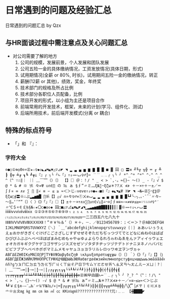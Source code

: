 # 日常遇到的问题及经验汇总
日常遇到的问题汇总 by Qzx
## 与HR面谈过程中需注意点及关心问题汇总

- 对公司需要了解的地方
	1. 公司的规模，发展前景，个人发展和团队发展
	2. 公司五险一金的具体缴纳情况，工资发放情况(具体日期，形式)
	3. 试用期情况(全薪 or 80%, 时长)，试用期间五险一金的缴纳情况，转正
	4. 薪酬(12薪 or 其他)，绩效，奖金，年终奖
	5. 技术部门的规格及所占比例
	6. 技术部分各职位人员配备，比例
	7. 项目开发的形式，以小组为主还是项目合作
	8. 前端常用的开发技术，框架，未来的计划(学习、组件化、测试)
	9. 后端所用技术，前后端开发模式(分离 or 耦合)

## 特殊的标点符号
- 「」和 『』：

### 字符大全

```
⊙●○①⊕◎Θ⊙¤㊣★☆♀◆◇◣◢◥▲▼△▽⊿◤ ◥ ▂ ▃ ▄ ▅ ▆ ▇ █ █ ■ ▓ 回 □ 〓≡ ╝╚╔ ╗╬ ═ ╓ ╩ ┠ ┨┯ ┷┏ ┓┗ ┛┳⊥『』┌ ┐└ ┘∟「」↑↓→←↘↙♀♂┇┅ ﹉﹊﹍﹎╭ ╮╰ ╯ *^_^* ^*^ ^-^ ^_^ ^（^ ∵∴‖｜ ｜︴﹏﹋﹌（）〔〕 【】〖〗＠：！/ " _ < > `,·。≈{}~ ～() _ -『』√ $ @ * & # ※ 卐 々∞Ψ ∪∩∈∏ の ℡ ぁ §∮”〃ミ灬ξ№∑⌒ξζω＊??ㄨ ≮≯ ＋－×÷＋－±／＝∫∮∝ ∞ ∧∨ ∑ ∏ ‖∠ ≌ ∽ ≤ ≥ ≈＜＞じ☆veve↑↓⊙●★☆■♀『』◆◣◥▲Ψ ※◤ ◥ →№←㊣∑⌒〖〗＠ξζω□∮〓※∴ぷ▂▃▅▆█ ∏卐【】△√ ∩¤々♀♂∞①ㄨ≡↘↙▂ ▂ ▃ ▄ ▅ ▆ ▇ █┗┛╰☆╮、。·ˉˇ¨〃々—～‖…‘’“”〔〕〈 〉《》「」『』〖〗【】±＋－×÷∧∨∑∏∪∩∈√⊥‖∠⌒⊙∫∮≡≌≈∽∝≠≮≯≤≥∞∶∵∴∷♂♀°′〃℃＄¤￠￡‰§№☆★〇○●◎◇◆ 回□■△▽⊿▲▼◣◤◢◥▁▂▃▄▅▆▇█▉▊▋▌▍▎▏▓※→←↑↓↖↗↘↙〓ⅰⅱⅲⅳⅴⅵⅶⅷⅸⅹ ①②③④⑤⑥⑦⑧⑨⑩⒈⒉⒊⒋ ⒌⒍⒎⒏⒐⒑⒒⒓⒔⒕⒖⒗⒘⒙⒚⒛ ⑴⑵⑶⑷⑸⑹⑺⑻⑼⑽⑾⑿⒀⒁⒂⒃⒄⒅⒆⒇一二三四五六七八九十ⅠⅡⅢⅣⅤⅥⅦⅧⅨⅩⅪⅫ！”＃￥％＆’（）＊＋，－．／0123456789：；＜＝＞？＠ABCDEFGH IJKLMNOPQRSTUVWXYZ〔＼〕＾＿‘abcdefghijklmnopqrstuvwxyz｛｜｝ぁあぃいぅうぇえぉおかがきぎくぐけげこごさざしじすずせぜそぞただちぢっつづてでとどなにぬねのはばぱひびぴふぶぷへべぺほぼぽまみむめもゃやゅゆょよらりるれろゎわゐゑをんァアィイゥウェエォオカガキギクグケゲコゴサザシジスズセゼソゾタダチヂッツヅテデトドナニヌネノハバパヒビピフブプヘベペホボポマミムメモャヤュユョヨラリルレロヮワヰヱヲンヴヵヶΑΒΓΔΕΖΗΘΙΚ∧ΜΝΞΟ∏Ρ∑ΤΥΦΧΨΩαβγδεζηθ ικλμνξοπρστυφχψω（）〔〕＾〉《》「」『』【】｛｝АБВГДЕЁЖЗИЙКЛМНОПРСТУФХЦЧШЩЪЫЬЭЮЯабвгдеёжзийклмнопрстуфхцчшщъыьэюāáǎàēéěèīíǐìōóǒòūúǔùǖǘǚǜüêɑ?ńň?ɡㄅㄆㄇㄈㄉㄊㄋㄌㄍㄎㄏㄐㄑㄒㄓㄔㄕㄖㄗㄘㄙㄚㄛㄜㄝㄞㄟㄠㄡㄢㄣㄤㄥㄦㄧㄨㄩ｜?｜︴﹏﹋﹌—━│┃┄┅┆┇┈┉┊┋┌┍┎┏┐┑┒┓└┕┖┗┘┙┚┛├┝┞┟┠┡┢┣┤┥┦┧┨┩┪┫ ┬┭┮┯┰┱┲┳┴┵┶┷┸┹┺┻┼┽┾┿╀╁╂╃╄╅╆╇╈╉╊╋⊕㊣㈱曱甴囍∟┅﹊﹍╭ ╮╰ ╯ ?_? ^（^：！/\ " < > `,·。{}~～() -√ $ @ * & # 卐℡ ぁ”〃ミ灬№＊??ㄨ≮≯＋－／∝≌∽≤≥≈＜＞じぷ┗┛￥￡§я-―¨…‰′〃℅℉№℡∕∝∣═║╒╓╔╕╖╗╘╙╚╛╜╝╞╟╠╡╢╣╤╥╦╧╨╩╪╫╬╱╲╳▔▕〆〒〡〢〣〤〥〦〧〨〩㎎ ㎏ ㎜ ㎝ ㎞ ㎡ ㏄ ㏎㏑㏒㏕???????????????兀∶﹍﹎ 【╋████◤
```




